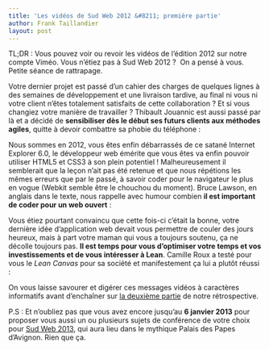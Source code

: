 ```yaml
---
title: 'Les vidéos de Sud Web 2012 &#8211; première partie'
author: Frank Taillandier
layout: post
---
```


TL;DR : Vous pouvez voir ou revoir les vidéos de l&rsquo;édition 2012 sur notre compte Viméo.
Vous n&rsquo;étiez pas à Sud Web 2012 ?  On a pensé à vous. Petite séance de rattrapage.


Votre dernier projet est passé d&rsquo;un cahier des charges de quelques lignes à des semaines de développement et une livraison tardive, au final ni vous ni votre client n&rsquo;êtes totalement satisfaits de cette collaboration ? Et si vous changiez votre manière de travailler ? Thibault Jouannic est aussi passé par là et a décidé de **sensibiliser dès le début ses futurs clients aux méthodes agiles**, quitte à devoir combattre sa phobie du téléphone :



Nous sommes en 2012, vous êtes enfin débarrassés de ce satané Internet Explorer 6.0, le développeur web émérite que vous êtes va enfin pouvoir utiliser HTML5 et CSS3 à son plein potentiel ! Malheureusement il semblerait que la leçon n&rsquo;ait pas été retenue et que nous répétions les mêmes erreurs que par le passé, à savoir coder pour le navigateur le plus en vogue (Webkit semble être le chouchou du moment). Bruce Lawson, en anglais dans le texte, nous rappelle avec humour combien **il est important de coder pour un web ouvert** :



Vous étiez pourtant convaincu que cette fois-ci c&rsquo;était la bonne, votre dernière idée d&rsquo;application web devait vous permettre de couler des jours heureux, mais à part votre maman qui vous a toujours soutenu, ça ne décolle toujours pas. **Il est temps pour vous d&rsquo;optimiser votre temps et vos investissements et de vous intéresser à Lean**. Camille Roux a testé pour vous le *Lean Canvas* pour sa société et manifestement ça lui a plutôt réussi :



On vous laisse savourer et digérer ces messages vidéos à caractères informatifs avant d&rsquo;enchaîner sur [la deuxième partie][2] de notre rétrospective.

P.S : Et n&rsquo;oubliez pas que vous avez encore jusqu&rsquo;au **6 janvier 2013** pour proposer vous aussi un ou plusieurs sujets de conférence de votre choix pour [Sud Web 2013][3], qui aura lieu dans le mythique Palais des Papes d&rsquo;Avignon. Rien que ça.

 [1]: https://vimeo.com/album/1951235/sort:plays/
 [2]: http://sudweb.fr/blog/2012/12/les-videos-de-sud-web-2012-deuxieme-partie/ "Les vidéos de Sud Web 2012 : deuxième partie"
 [3]: http://sudweb.fr/2013
